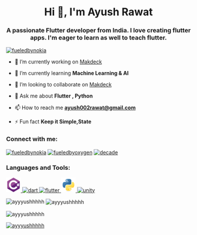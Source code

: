 <h1 align="center">Hi 👋, I'm Ayush Rawat</h1>
<h3 align="center">A passionate Flutter developer from India. I love creating flutter apps. I'm eager to learn as well to teach flutter.</h3>

<p align="left"> <a href="https://twitter.com/fueledbynokia" target="blank"><img src="https://img.shields.io/twitter/follow/fueledbynokia?logo=twitter&style=for-the-badge" alt="fueledbynokia" /></a> </p>

- 🔭 I’m currently working on [Makdeck](https://play.google.com/store/apps/details?id=com.scarecrowhouse.makdeck)

- 🌱 I’m currently learning **Machine Learning & AI**

- 👯 I’m looking to collaborate on [Makdeck](https://play.google.com/store/apps/details?id=com.scarecrowhouse.makdeck)

- 💬 Ask me about **Flutter , Python**

- 📫 How to reach me **ayush002rawat@gmail.com**

- ⚡ Fun fact **Keep it Simple,State**

<h3 align="left">Connect with me:</h3>
<p align="left">
<a href="https://twitter.com/fueledbynokia" target="blank"><img align="center" src="https://raw.githubusercontent.com/rahuldkjain/github-profile-readme-generator/master/src/images/icons/Social/twitter.svg" alt="fueledbynokia" height="30" width="40" /></a>
<a href="https://instagram.com/fueledbyoxygen" target="blank"><img align="center" src="https://raw.githubusercontent.com/rahuldkjain/github-profile-readme-generator/master/src/images/icons/Social/instagram.svg" alt="fueledbyoxygen" height="30" width="40" /></a>
<a href="https://www.youtube.com/c/decade" target="blank"><img align="center" src="https://raw.githubusercontent.com/rahuldkjain/github-profile-readme-generator/master/src/images/icons/Social/youtube.svg" alt="decade" height="30" width="40" /></a>
</p>

<h3 align="left">Languages and Tools:</h3>
<p align="left"> <a href="https://www.w3schools.com/cs/" target="_blank"> <img src="https://raw.githubusercontent.com/devicons/devicon/master/icons/csharp/csharp-original.svg" alt="csharp" width="40" height="40"/> </a> <a href="https://dart.dev" target="_blank"> <img src="https://www.vectorlogo.zone/logos/dartlang/dartlang-icon.svg" alt="dart" width="40" height="40"/> </a> <a href="https://flutter.dev" target="_blank"> <img src="https://www.vectorlogo.zone/logos/flutterio/flutterio-icon.svg" alt="flutter" width="40" height="40"/> </a> <a href="https://www.python.org" target="_blank"> <img src="https://raw.githubusercontent.com/devicons/devicon/master/icons/python/python-original.svg" alt="python" width="40" height="40"/> </a> <a href="https://unity.com/" target="_blank"> <img src="https://www.vectorlogo.zone/logos/unity3d/unity3d-icon.svg" alt="unity" width="40" height="40"/> </a> </p>

<p><img align="left" src="https://github-readme-stats.vercel.app/api/top-langs?username=ayyyushhhhh&show_icons=true&locale=en&layout=compact" alt="ayyyushhhhh" /></p>

<p>&nbsp;<img align="center" src="https://github-readme-stats.vercel.app/api?username=ayyyushhhhh&show_icons=true&locale=en" alt="ayyyushhhhh" /></p>

<p><img align="center" src="https://github-readme-streak-stats.herokuapp.com/?user=ayyyushhhhh&" alt="ayyyushhhhh" /></p>
<p align="left"> <a href="https://github.com/ryo-ma/github-profile-trophy"><img src="https://github-profile-trophy.vercel.app/?username=ayyyushhhhh" alt="ayyyushhhhh" /></a> </p>
